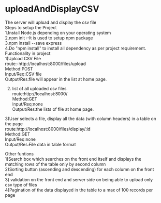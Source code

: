 # uploadAndDisplayCSV   
The server will upload and display the csv file   
Steps to setup the Project   
1.Install Node.js depending on your operating system   
2.npm init :-It is used to setup npm package   
3.npm install --save express   
4.Do "npm install" to install all dependency as per project requirement.   
Functionality in project   
1)Upload CSV File   
route:-http://localhost:8000/files/upload   
Method:POST   
Input/Req:CSV file   
Output/Res:file will appear in the list at home page.   

2) list of all uploaded csv files   
route:http://localhost:8000/  
Method:GET  
Input/Req:none  
Output/Res:the lists of file at home page.   

3)User selects a file, display all the data (with column headers) in a table on the page   
route:http://localhost:8000/files/display/:id    
Method:GET    
Input/Req:none  
Output/Res:File data in table format  

Other funtions   
1)Search box which searches on the front end itself and displays the matching rows of the table only by second column  
2)Sorting button (ascending and descending) for each column on the front end   
3) validation on the front end and server side on being able to upload only csv type of files  
4)Pagination of the data displayed in the table to a max of 100 records per page  
